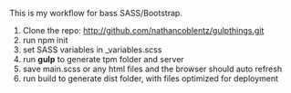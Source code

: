This is my workflow for bass SASS/Bootstrap.

1. Clone the repo: http://github.com/nathancoblentz/gulpthings.git
2. run npm init
3. set SASS variables in _variables.scss
4. run **gulp** to generate tpm folder and server
5. save main.scss or any html files and the browser should auto refresh
6. run build to generate dist folder, with files optimized for deployment